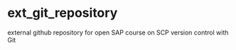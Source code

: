 # ext_git_repository
external github repository for open SAP course on SCP version control with Git 
